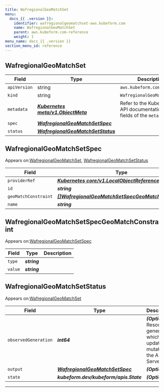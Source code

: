 ```yaml
---
title: WafregionalGeoMatchSet
menu:
  docs_{{ .version }}:
    identifier: wafregionalgeomatchset-aws.kubeform.com
    name: WafregionalGeoMatchSet
    parent: aws.kubeform.com-reference
    weight: 1
menu_name: docs_{{ .version }}
section_menu_id: reference
---
```


## WafregionalGeoMatchSet
| Field | Type | Description |
| ------ | ----- | ----------- |
| `apiVersion` | string | `aws.kubeform.com/v1alpha1` |
|    `kind` | string | `WafregionalGeoMatchSet` |
| `metadata` | ***[Kubernetes meta/v1.ObjectMeta](https://kubernetes.io/docs/reference/generated/kubernetes-api/v1.13/#objectmeta-v1-meta)***|Refer to the Kubernetes API documentation for the fields of the `metadata` field.|
| `spec` | ***[WafregionalGeoMatchSetSpec](#wafregionalgeomatchsetspec)***||
| `status` | ***[WafregionalGeoMatchSetStatus](#wafregionalgeomatchsetstatus)***||
## WafregionalGeoMatchSetSpec

Appears on:[WafregionalGeoMatchSet](#wafregionalgeomatchset), [WafregionalGeoMatchSetStatus](#wafregionalgeomatchsetstatus)

| Field | Type | Description |
| ------ | ----- | ----------- |
| `providerRef` | ***[Kubernetes core/v1.LocalObjectReference](https://kubernetes.io/docs/reference/generated/kubernetes-api/v1.13/#localobjectreference-v1-core)***||
| `id` | ***string***||
| `geoMatchConstraint` | ***[[]WafregionalGeoMatchSetSpecGeoMatchConstraint](#wafregionalgeomatchsetspecgeomatchconstraint)***| ***(Optional)*** |
| `name` | ***string***||
## WafregionalGeoMatchSetSpecGeoMatchConstraint

Appears on:[WafregionalGeoMatchSetSpec](#wafregionalgeomatchsetspec)

| Field | Type | Description |
| ------ | ----- | ----------- |
| `type` | ***string***||
| `value` | ***string***||
## WafregionalGeoMatchSetStatus

Appears on:[WafregionalGeoMatchSet](#wafregionalgeomatchset)

| Field | Type | Description |
| ------ | ----- | ----------- |
| `observedGeneration` | ***int64***| ***(Optional)*** Resource generation, which is updated on mutation by the API Server.|
| `output` | ***[WafregionalGeoMatchSetSpec](#wafregionalgeomatchsetspec)***| ***(Optional)*** |
| `state` | ***kubeform.dev/kubeform/apis.State***| ***(Optional)*** |
---
